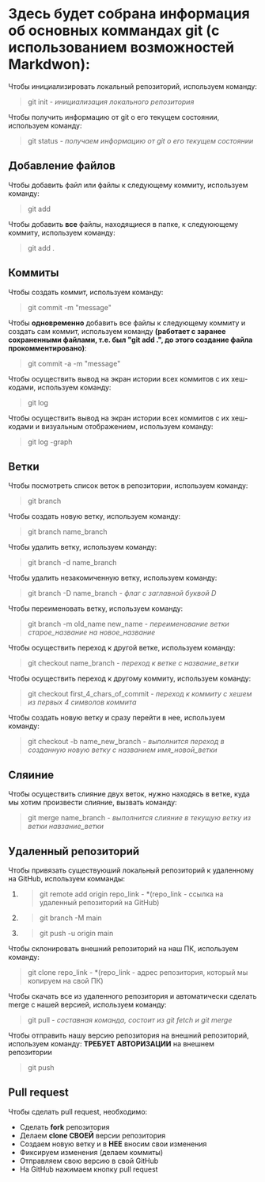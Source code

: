 # Здесь будет собрана информация об основных коммандах git (с использованием возможностей Markdwon):

Чтобы инициализировать локальный репозиторий, используем команду:

> git init - *инициализация локального репозитория*

Чтобы получить информацию от git о его текущем состоянии, используем команду:

> git status - *получаем информацию от git о его текущем состоянии*

## Добавление файлов

Чтобы добавить файл или файлы к следующему коммиту, используем команду:

> git add

Чтобы добавить **все** файлы, находящиеся в папке, к следуюющему коммиту, используем команду:

> git add .

## Коммиты

Чтобы создать коммит, используем команду:

> git commit -m "message"

Чтобы __одновременно__ добавить все файлы к следующему коммиту и создать сам коммит, используем команду **(работает с заранее сохраненными файлами, т.е. был "git add .", до этого создание файла прокомментировано)**:

> git commit -a -m "message"

Чтобы осуществить вывод на экран истории всех коммитов с их хеш-кодами, используем команду:

> git log

Чтобы осуществить вывод на экран истории всех коммитов с их хеш-кодами и визуальным отображением, используем команду:

> git log -graph

## Ветки

Чтобы посмотреть список веток в репозитории, используем команду:

> git branch 

Чтобы создать новую ветку, используем команду:

> git branch name_branch

Чтобы удалить ветку, используем команду:

> git branch -d name_branch

Чтобы удалить незакомиченную ветку, используем команду:

> git branch -D name_branch - *флаг с заглавной буквой D*

Чтобы переименовать ветку, используем команду:

> git branch -m old_name new_name - *переименование ветки старое_название на новое_название*

Чтобы осуществить переход к другой ветке, используем команду:

> git checkout name_branch - *переход к ветке с название_ветки*

Чтобы осуществить переход к другому коммиту, используем команду:

> git checkout first_4_chars_of_commit - *переход к коммиту с хешем из первых 4 символов коммита*

Чтобы создать новую ветку и сразу перейти в нее, используем команду:

> git checkout -b name_new_branch - *выполнится переход в созданную новую ветку с названием имя_новой_ветки*

## Сляиние

Чтобы осуществить слияние двух веток, нужно находясь в ветке, куда мы хотим произвести слияние, вызвать команду:

> git merge name_branch - *выполнится слияние в текущую ветку из ветки навзание_ветки*

## Удаленный репозиторий

Чтобы привязать существуюший локальный репозиторий к удаленному на GitHub, используем комманды:

1. > git remote add origin repo_link - *(repo_link - ссылка на удаленный репозиторий на GitHub)

2. > git branch -M main 

3. > git push -u origin main

Чтобы склонировать внешний репозиторий на наш ПК, используем команду: 

> git clone repo_link - *(repo_link - адрес репозитория, который мы копируем на свой ПК)

Чтобы скачать все из удаленного репозитория и автоматически сделать merge с нашей версией, используем команду:

> git pull - *составная команда, состоит из git fetch и git merge*

Чтобы отправить нашу версию репозитория на внешний репозиторий, используем команду:
**ТРЕБУЕТ АВТОРИЗАЦИИ** на внешнем репозитории

> git push 

## Pull request

Чтобы сделать pull request, необходимо:

* Сделать __fork__ репозитория
* Делаем __clone СВОЕЙ__ версии репозитория 
* Создаем новую ветку и в **НЕЕ** вносим свои изменения
* Фиксируем изменения (делаем коммиты)
* Отправляем свою версию в свой GitHub
* На GitHub нажимаем кнопку pull request